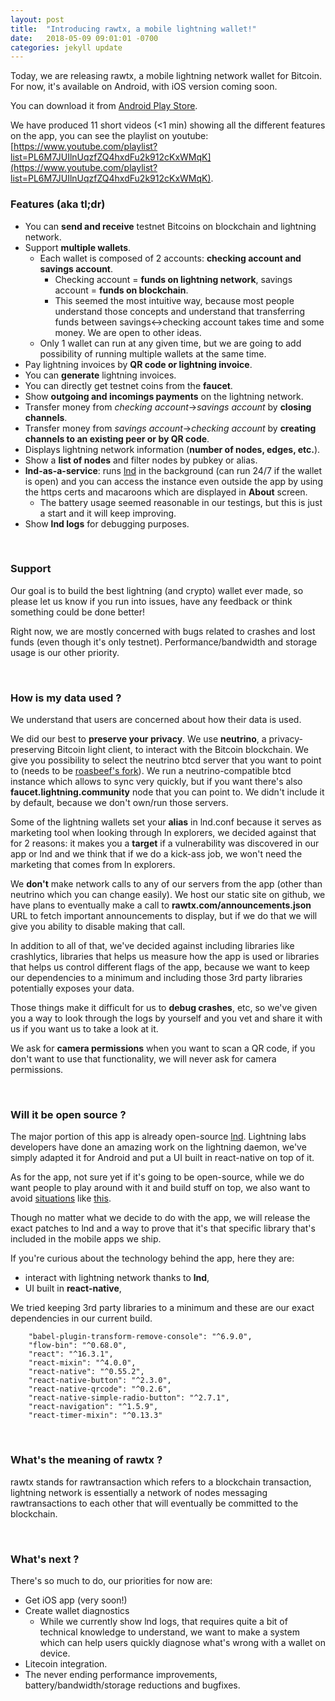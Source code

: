 ```yaml
---
layout: post
title:  "Introducing rawtx, a mobile lightning wallet!"
date:   2018-05-09 09:01:01 -0700
categories: jekyll update
---
```

Today, we are releasing rawtx, a mobile lightning network wallet for Bitcoin.
For now, it's available on Android, with iOS version coming soon.

You can download it from [Android Play Store](https://play.google.com/store/apps/details?id=com.rtxwallet).

We have produced 11 short videos (<1 min) showing all the different features on the app, you can
see the playlist on youtube: [https://www.youtube.com/playlist?list=PL6M7JUIlnUqzfZQ4hxdFu2k912cKxWMqK](https://www.youtube.com/playlist?list=PL6M7JUIlnUqzfZQ4hxdFu2k912cKxWMqK).

### Features (aka tl;dr)
* You can **send and receive** testnet Bitcoins on blockchain and lightning network.
* Support **multiple wallets**.
    * Each wallet is composed of 2 accounts: **checking account and savings account**.
        * Checking account = **funds on lightning network**, savings account = **funds on blockchain**.
        * This seemed the most intuitive way, because most people understand those concepts
        and understand that transferring funds between savings<->checking account takes time and some money.
        We are open to other ideas.
    * Only 1 wallet can run at any given time, but we are going to add
    possibility of running multiple wallets at the same time.
* Pay lightning invoices by **QR code or lightning invoice**.
* You can **generate** lightning invoices.
* You can directly get testnet coins from the **faucet**.
* Show **outgoing and incomings payments** on the lightning network.
* Transfer money from *checking account*->*savings account* by **closing channels**.
* Transfer money from *savings account*->*checking account* by **creating channels to an existing peer or by QR code**.
* Displays lightning network information (**number of nodes, edges, etc.**).
* Show a **list of nodes** and filter nodes by pubkey or alias.
* **lnd-as-a-service**: runs [lnd](https://github.com/lightningnetwork/lnd) in the background (can run 24/7 if the wallet is open) and you can
access the instance even outside the app by using the https certs and macaroons which are displayed in **About** screen.
    * The battery usage seemed reasonable in our testings, but this is just a start and it will keep improving.
* Show **lnd logs** for debugging purposes.

&nbsp;

### Support
Our goal is to build the best lightning (and crypto) wallet ever made, so please let us
know if you run into issues, have any feedback or think something could be done better!

Right now, we are mostly concerned with bugs related to crashes and lost funds (even though it's only testnet).
Performance/bandwidth and storage usage is our other priority.

&nbsp;

### How is my data used ?
We understand that users are concerned about how their data is used.

We did our best to **preserve your privacy**. We use **neutrino**, a privacy-preserving Bitcoin
light client, to interact with the Bitcoin blockchain. We give you possibility to select the neutrino
btcd server that you want to point to (needs to be [roasbeef's fork](https://github.com/Roasbeef/btcd)).
We run a neutrino-compatible btcd instance which allows to sync very quickly, but if you want
there's also **faucet.lightning.community** node that you can point to. We didn't include it by default,
because we don't own/run those servers.

Some of the lightning wallets set your **alias** in lnd.conf because it serves as marketing tool
when looking through ln explorers, we decided against that for 2 reasons: it makes you a **target**
if a vulnerability was discovered in our app or lnd and we think that if we do a kick-ass job, we
won't need the marketing that comes from ln explorers.

We **don't** make network calls to any of our servers from the app (other than neutrino which you can change easily). We
host our static site on github, we have plans to eventually make a call to **rawtx.com/announcements.json**
URL to fetch important announcements to display, but if we do that we will give you ability to
disable making that call.

In addition to all of that, we've decided against including libraries like crashlytics,
libraries that helps us measure how the app is used or libraries that helps us control different
flags of the app, because we want to keep our dependencies to a minimum and including those 3rd party libraries
potentially exposes your data.

Those things make it difficult for us to **debug crashes**, etc, so we've given you a way to look through
the logs by yourself and you vet and share it with us if you want us to take a look at it.

We ask for **camera permissions** when you want to scan a QR code, if you don't want to use
that functionality, we will never ask for camera permissions.

&nbsp;

### Will it be open source ?
The major portion of this app is already open-source [lnd](https://github.com/lightningnetwork/lnd).
Lightning labs developers have done an amazing work on the lightning daemon, we've simply adapted
it for Android and put a UI built in react-native on top of it.

As for the app, not sure yet if it's going to be open-source, while we do want people to play around
with it and build stuff on top, we also want to avoid [situations](https://github.com/spesmilo/electrum-docs/blob/master/decompiling_guide.md)
like [this](https://www.reddit.com/r/Bitcoin/comments/8i5wck/decompiling_the_electrum_pro_stealware/).

Though no matter what we decide to do with the app, we will release the exact patches to lnd and a way
to prove that it's that specific library that's included in the mobile apps we ship.

If you're curious about the technology behind the app, here they are:
* interact with lightning network thanks to **lnd**,
* UI built in **react-native**,

We tried keeping 3rd party libraries to a minimum and these are our exact dependencies
in our current build.
```
    "babel-plugin-transform-remove-console": "^6.9.0",
    "flow-bin": "^0.68.0",
    "react": "^16.3.1",
    "react-mixin": "^4.0.0",
    "react-native": "^0.55.2",
    "react-native-button": "^2.3.0",
    "react-native-qrcode": "^0.2.6",
    "react-native-simple-radio-button": "^2.7.1",
    "react-navigation": "^1.5.9",
    "react-timer-mixin": "^0.13.3"
```

&nbsp;

### What's the meaning of rawtx ?
rawtx stands for rawtransaction which refers to a blockchain transaction, lightning network is essentially
a network of nodes messaging rawtransactions to each other that will eventually be committed to the blockchain.

&nbsp;

### What's next ?
There's so much to do, our priorities for now are:
* Get iOS app (very soon!)
* Create wallet diagnostics
    * While we currently show lnd logs, that requires quite a bit of technical knowledge to understand, we
    want to make a system which can help users quickly diagnose what's wrong with a wallet on device.
* Litecoin integration.
* The never ending performance improvements, battery/bandwidth/storage reductions and bugfixes.